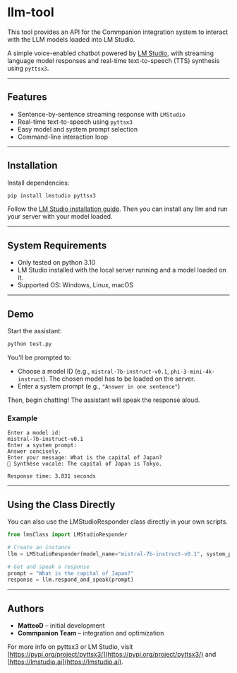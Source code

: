 # llm-tool
This tool provides an API for the Commpanion integration system to interact with the LLM models loaded into LM Studio.

A simple voice-enabled chatbot powered by [LM Studio](https://lmstudio.ai/), with streaming language model responses and real-time text-to-speech (TTS) synthesis using `pyttsx3`.

---

## Features

* Sentence-by-sentence streaming response with `LMStudio`
* Real-time text-to-speech using `pyttsx3`
* Easy model and system prompt selection
* Command-line interaction loop

---

## Installation

Install dependencies:
```bash
pip install lmstudio pyttsx3
```

Follow the [LM Studio installation guide](https://lmstudio.ai/). Then you can install any llm and run your server with your model loaded.

---

## System Requirements

* Only tested on python 3.10
* LM Studio installed with the local server running and a model loaded on it.
* Supported OS: Windows, Linux, macOS

---

## Demo

Start the assistant:

```bash
python test.py
```

You'll be prompted to:

* Choose a model ID (e.g., `mistral-7b-instruct-v0.1`, `phi-3-mini-4k-instruct`). The chosen model has to be loaded on the server.
* Enter a system prompt (e.g., `"Answer in one sentence"`)

Then, begin chatting! The assistant will speak the response aloud.

### Example

```text
Enter a model id:
mistral-7b-instruct-v0.1
Enter a system prompt: 
Answer concisely.
Enter your message: What is the capital of Japan?
🎤 Synthèse vocale: The capital of Japan is Tokyo.

Response time: 3.831 seconds
```

---

## Using the Class Directly

You can also use the LMStudioResponder class directly in your own scripts.

```python
from lmsClass import LMStudioResponder

# Create an instance
llm = LMStudioResponder(model_name="mistral-7b-instruct-v0.1", system_prompt="Answer concisely.")

# Get and speak a response
prompt = "What is the capital of Japan?"
response = llm.respond_and_speak(prompt)
```

---

## Authors

* **MatteoD** – initial development
* **Commpanion Team** – integration and optimization

For more info on pyttsx3 or LM Studio, visit [https://pypi.org/project/pyttsx3/](https://pypi.org/project/pyttsx3/) and [https://lmstudio.ai](https://lmstudio.ai).

